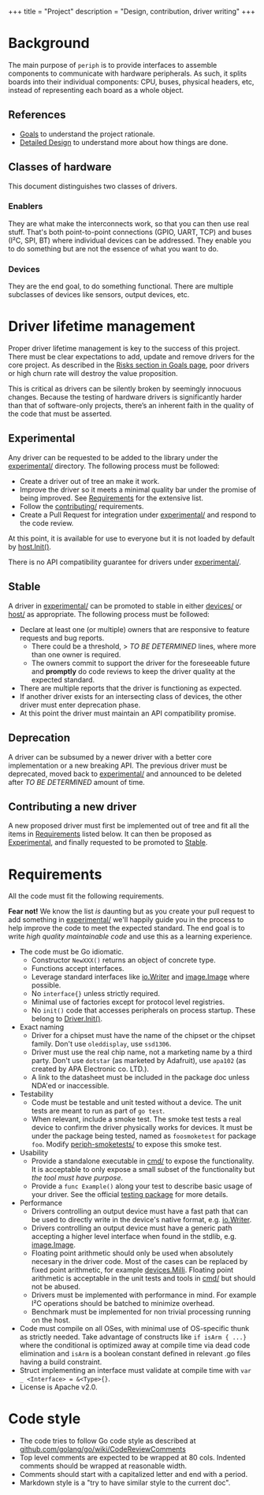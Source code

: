 +++
title = "Project"
description = "Design, contribution, driver writing"
+++


# Background

The main purpose of `periph` is to provide interfaces to assemble components
to communicate with hardware peripherals. As such, it splits boards
into their individual components: CPU, buses, physical headers, etc, instead of
representing each board as a whole object.


## References

- [Goals](goals/) to understand the project rationale.
- [Detailed Design](design/) to understand more about how things are done.


## Classes of hardware

This document distinguishes two classes of drivers.


### Enablers

They are what make the interconnects work, so that you can then use real stuff.
That's both point-to-point connections (GPIO, UART, TCP) and buses (I²C, SPI,
BT) where individual devices can be addressed. They enable you to do something
but are not the essence of what you want to do.


### Devices

They are the end goal, to do something functional. There are multiple subclasses
of devices like sensors, output devices, etc.


# Driver lifetime management

Proper driver lifetime management is key to the success of this project. There
must be clear expectations to add, update and remove drivers for the core
project. As described in the [Risks section in Goals page](goals/#risks), poor
drivers or high churn rate will destroy the value proposition.

This is critical as drivers can be silently broken by seemingly innocuous
changes. Because the testing of hardware drivers is significantly harder than
that of software-only projects, there’s an inherent faith in the quality of the
code that must be asserted.


## Experimental

Any driver can be requested to be added to the library under the
[experimental/](https://github.com/google/periph/tree/master/experimental/)
directory. The following process must be followed:

- Create a driver out of tree an make it work.
- Improve the driver so it meets a minimal quality bar under the promise of
  being improved. See [Requirements](#requirements) for the extensive list.
- Follow the [contributing/](contributing/) requirements.
- Create a Pull Request for integration under
  [experimental/](https://github.com/google/periph/tree/master/experimental/)
  and respond to the code review.

At this point, it is available for use to everyone but it is not loaded by
default by [host.Init()](https://periph.io/x/periph/host#Init).

There is no API compatibility guarantee for drivers under
[experimental/](https://github.com/google/periph/tree/master/experimental/).


## Stable

A driver in
[experimental/](https://github.com/google/periph/tree/master/experimental/) can
be promoted to stable in either
[devices/](https://github.com/google/periph/tree/master/devices/) or
[host/](https://github.com/google/periph/tree/master/host/) as appropriate. The
following process must be followed:

- Declare at least one (or multiple) owners that are responsive to
  feature requests and bug reports.
  - There could be a threshold, > _TO BE DETERMINED_ lines, where more than one
    owner is required.
  - The owners commit to support the driver for the foreseeable future and
    **promptly** do code reviews to keep the driver quality at the expected
    standard.
- There are multiple reports that the driver is functioning as expected.
- If another driver exists for an intersecting class of devices, the other
  driver must enter deprecation phase.
- At this point the driver must maintain an API compatibility promise.


## Deprecation

A driver can be subsumed by a newer driver with a better core implementation or
a new breaking API. The previous driver must be deprecated, moved back to
[experimental/](https://github.com/google/periph/tree/master/experimental/) and
announced to be deleted after _TO BE DETERMINED_ amount of time.


## Contributing a new driver

A new proposed driver must first be implemented out of tree and fit all the
items in [Requirements](#requirements) listed below. It can then be proposed as
[Experimental](#experimental), and finally requested to be promoted to
[Stable](#stable).


# Requirements

All the code must fit the following requirements.

**Fear not!** We know the list _is_ daunting but as you create your pull request
to add something in
[experimental/](https://github.com/google/periph/tree/master/experimental/)
we'll happily guide you in the process to help improve the code to meet the
expected standard. The end goal is to write *high quality maintainable code* and
use this as a learning experience.

- The code must be Go idiomatic.
  - Constructor `NewXXX()` returns an object of concrete type.
  - Functions accept interfaces.
  - Leverage standard interfaces like
    [io.Writer](https://golang.org/pkg/io/#Writer) and
    [image.Image](https://golang.org/pkg/image/#Image) where possible.
  - No `interface{}` unless strictly required.
  - Minimal use of factories except for protocol level registries.
  - No `init()` code that accesses peripherals on process startup. These belong
    to [Driver.Init()](https://periph.io/x/periph#Driver).
- Exact naming
  - Driver for a chipset must have the name of the chipset or the chipset
    family. Don't use `oleddisplay`, use `ssd1306`.
  - Driver must use the real chip name, not a marketing name by a third party.
    Don't use `dotstar` (as marketed by Adafruit), use `apa102` (as created
    by APA Electronic co. LTD.).
  - A link to the datasheet must be included in the package doc unless NDA'ed
    or inaccessible.
- Testability
  - Code must be testable and unit tested without a device. The unit tests are
    meant to run as part of `go test`.
  - When relevant, include a smoke test. The smoke test tests a real device to
    confirm the driver physically works for devices. It must be under the
    package being tested, named as `foosmoketest` for package `foo`. Modify
    [periph-smoketests/](https://github.com/google/periph/tree/master/cmd/periph-smoketests/)
    to expose this smoke test.
- Usability
  - Provide a standalone executable in
    [cmd/](https://github.com/google/periph/tree/master/cmd/) to expose the
    functionality.  It is acceptable to only expose a small subset of the
    functionality but _the tool must have purpose_.
  - Provide a `func Example()` along your test to describe basic usage of your
    driver. See the official [testing
    package](https://golang.org/pkg/testing/#hdr-Examples) for more details.
- Performance
  - Drivers controlling an output device must have a fast path that can be used
    to directly write in the device's native format, e.g.
    [io.Writer](https://golang.org/pkg/io/#Writer).
  - Drivers controlling an output device must have a generic path accepting
    a higher level interface when found in the stdlib, e.g.
    [image.Image](https://golang.org/pkg/image/#Image).
  - Floating point arithmetic should only be used when absolutely necesary in
    the driver code. Most of the cases can be replaced by fixed point
    arithmetic, for example
    [devices.Milli](https://periph.io/x/periph/devices#Milli).
    Floating point arithmetic is acceptable in the unit tests and tools in
    [cmd/](https://github.com/google/periph/tree/master/cmd/) but should not be
    abused.
  - Drivers must be implemented with performance in mind. For example I²C
    operations should be batched to minimize overhead.
  - Benchmark must be implemented for non trivial processing running on the
    host.
- Code must compile on all OSes, with minimal use of OS-specific thunk as
  strictly needed. Take advantage of constructs like `if isArm { ...}` where the
  conditional is optimized away at compile time via dead code elimination
  and `isArm` is a boolean constant defined in relevant .go files having a build
  constraint.
- Struct implementing an interface must validate at compile time with `var _
  <Interface> = &<Type>{}`.
- License is Apache v2.0.


# Code style

- The code tries to follow Go code style as described at
  [github.com/golang/go/wiki/CodeReviewComments](https://github.com/golang/go/wiki/CodeReviewComments)
- Top level comments are expected to be wrapped at 80 cols. Indented comments
  should be wrapped at reasonable width.
- Comments should start with a capitalized letter and end with a period.
- Markdown style is a "try to have similar style to the current doc".
